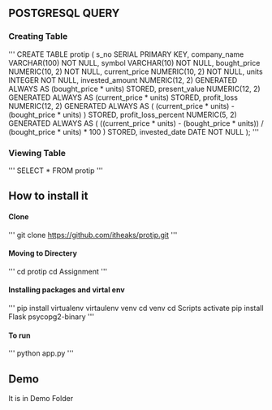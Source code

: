 ## POSTGRESQL QUERY

### Creating Table
'''
CREATE TABLE protip (
    s_no SERIAL PRIMARY KEY,
    company_name VARCHAR(100) NOT NULL,
    symbol VARCHAR(10) NOT NULL,
    bought_price NUMERIC(10, 2) NOT NULL,
    current_price NUMERIC(10, 2) NOT NULL,
    units INTEGER NOT NULL,
    invested_amount NUMERIC(12, 2) GENERATED ALWAYS AS (bought_price * units) STORED,
    present_value NUMERIC(12, 2) GENERATED ALWAYS AS (current_price * units) STORED,
    profit_loss NUMERIC(12, 2) GENERATED ALWAYS AS (
        (current_price * units) - (bought_price * units)
    ) STORED,
    profit_loss_percent NUMERIC(5, 2) GENERATED ALWAYS AS (
        ((current_price * units) - (bought_price * units)) / (bought_price * units) * 100
    ) STORED,
    invested_date DATE NOT NULL
);
'''

### Viewing Table
'''
SELECT * FROM protip
'''

## How to install it
#### Clone
'''
git clone https://github.com/itheaks/protip.git
'''
#### Moving to Directery 
'''
cd protip
cd Assignment
'''
#### Installing packages and virtal env
'''
pip install virtualenv
virtaulenv venv
cd venv
cd Scripts
activate
pip install Flask psycopg2-binary
'''
#### To run
'''
python app.py
'''

## Demo

It is in Demo Folder


